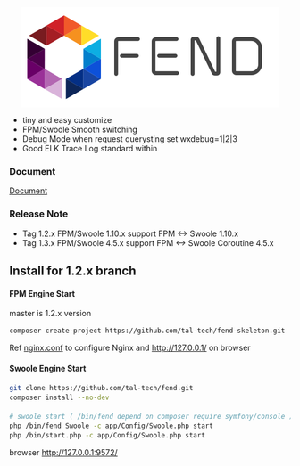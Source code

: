 
<p align="center"> 
 <a href="https://tal-tech.github.io/fend-doc/" target="_blank">
    <img src="./fend.png"  alt="Fend Logo" align=center />
 </a> 
</p>

 * tiny and easy customize
 * FPM/Swoole Smooth switching
 * Debug Mode when request querysting set wxdebug=1|2|3
 * Good ELK Trace Log standard within

### Document    
[Document](https://tal-tech.github.io/fend-doc/)

### Release Note
 * Tag 1.2.x FPM/Swoole 1.10.x support FPM \<-\> Swoole 1.10.x
 * Tag 1.3.x FPM/Swoole 4.5.x support FPM \<-\> Swoole Coroutine 4.5.x

## Install for 1.2.x branch

#### FPM Engine Start
master is 1.2.x version 

```bash
composer create-project https://github.com/tal-tech/fend-skeleton.git
```

Ref [nginx.conf](nginx.conf) to configure Nginx and http://127.0.0.1/ on browser 

#### Swoole Engine Start

```bash
git clone https://github.com/tal-tech/fend.git
composer install --no-dev

# swoole start ( /bin/fend depend on composer require symfony/console )
php /bin/fend Swoole -c app/Config/Swoole.php start
php /bin/start.php -c app/Config/Swoole.php start
```

browser http://127.0.0.1:9572/ 
